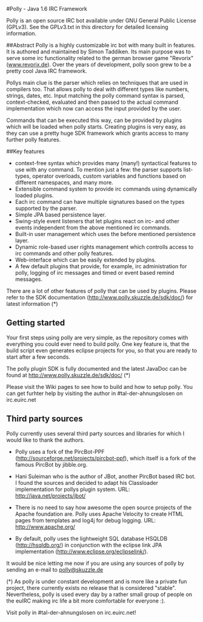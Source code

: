 #Polly - Java 1.6 IRC Framework

Polly is an open source IRC bot available under GNU General Public License 
(GPLv3). See the GPLv3.txt in this directory for detailed licensing information.

##Abstract
Polly is a highly customizable irc bot with many built in features. It is 
authored and maintained by Simon Taddiken. Its main purpose was to serve some
irc functionality related to the german browser game "Revorix" (www.revorix.de).
Over the years of development, polly soon grew to be a pretty cool Java IRC
framework.

Pollys main clue is the parser which relies on techniques that are used in
compilers too. That allows polly to deal with different types like numbers,
strings, dates, etc. Input matching the polly command syntax is parsed, 
context-checked, evaluated and then passed to the actual command implementation 
which now can access the input provided by the user.

Commands that can be executed this way, can be provided by plugins which will
be loaded when polly starts. Creating plugins is very easy, as they can use
a pretty huge SDK framework which grants access to many further polly features.

##Key features

* context-free syntax which provides many (many!) syntactical features to
  use with any command. To mention just a few: the parser supports 
  list-types, operator overloads, custom variables and functions based on
  different namespaces, and many more.
* Extensible command system to provide irc commands using dynamically loaded
  plugins.
* Each irc command can have multiple signatures based on the types supported
  by the parser.
* Simple JPA based persistence layer.
* Swing-style event listeners that let plugins react on irc- and other 
  events independent from the above mentioned irc commands.
* Built-in user management which uses the before mentioned persistence 
  layer.
* Dynamic role-based user rights management which controlls access to 
  irc commands and other polly features.
* Web-interface which can be easily extended by plugins.
* A few default plugins that provide, for example, irc administration for
  polly, logging of irc messages and timed or event based remind messages.
    
There are a lot of other features of polly that can be used by plugins. Please
refer to the SDK documentation (http://www.polly.skuzzle.de/sdk/doc/) for latest
information (*)

## Getting started
Your first steps using polly are very simple, as the repository comes with 
everything you could ever need to build polly. One key feature is, that the 
build script even generates eclipse projects for you, so that you are ready to
start after a few seconds.

The polly plugin SDK is fully documented and the latest JavaDoc can be found
at http://www.polly.skuzzle.de/sdk/doc/ (*)

Please visit the Wiki pages to see how to build and how to setup polly. You can
get furhter help by visiting the author in #tal-der-ahnungslosen on 
irc.euirc.net 

## Third party sources
Polly currently uses several third party sources and libraries for which I
would like to thank the authors. 

* Polly uses a fork of the PircBot-PPF 
  (http://sourceforge.net/projects/pircbot-ppf), which itself is a fork of 
  the famous PircBot by jibble.org.

* Hani Suleiman who is the author of JBot, another PircBot based IRC bot.
  I found the sources and decided to adapt his Classloader implementation 
  for pollys plugin system.
  URL: http://java.net/projects/jbot/

* There is no need to say how awesome the open source projects of the Apache
  foundation are. Polly uses Apache Velocity to create HTML pages from templates 
  and log4j for debug logging.
  URL: http://www.apache.org/
  
* By default, polly uses the lightweight SQL database HSQLDB 
  (http://hsqldb.org/) in conjunction with the eclipse link JPA 
  implementation (http://www.eclipse.org/eclipselink/).
      
It would be nice letting me now if you are using any sources of polly by sending
an e-mail to polly@skuzzle.de


(*) As polly is under constant development and is more like a private fun 
project, there currently exists no release that is considered "stable". 
Nevertheless, polly is used every day by a rather small group of people on the 
euIRC making irc life a bit more comfortable for everyone :).

Visit polly in #tal-der-ahnungslosen on irc.euirc.net!